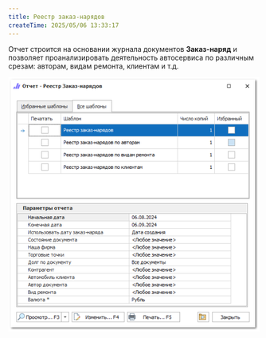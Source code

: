 ```yaml
---
title: Реестр заказ-нарядов
createTime: 2025/05/06 13:33:17
---
```

Отчет строится на основании журнала документов **Заказ-наряд** и позволяет проанализировать деятельность автосервиса по различным срезам: авторам, видам ремонта, клиентам и т.д.

![](../../../assets/specification/image095.png)



